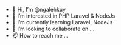 - 👋 Hi, I’m @ngalehkuy
- 👀 I’m interested in PHP Laravel &amp; NodeJs
- 🌱 I’m currently learning Laravel, NodeJs
- 💞️ I’m looking to collaborate on ...
- 📫 How to reach me ...

<!---
ngalehkuy/ngalehkuy is a ✨ special ✨ repository because its `README.md` (this file) appears on your GitHub profile.
You can click the Preview link to take a look at your changes.
--->
